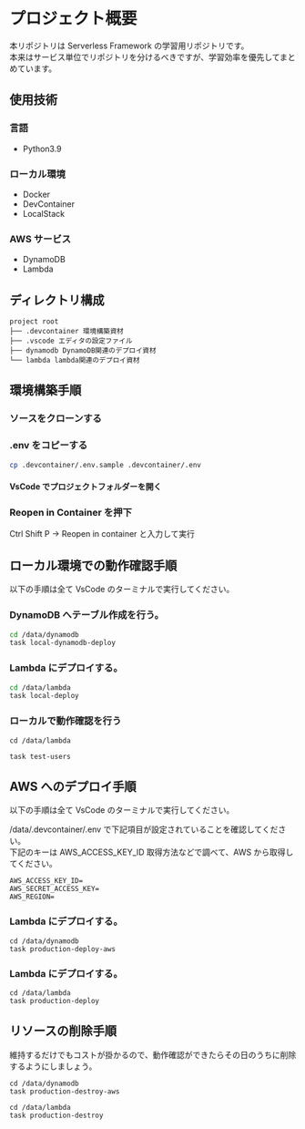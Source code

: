 # プロジェクト概要

本リポジトリは Serverless Framework の学習用リポジトリです。  
本来はサービス単位でリポジトリを分けるべきですが、学習効率を優先してまとめています。

## 使用技術

### 言語

- Python3.9

### ローカル環境

- Docker
- DevContainer
- LocalStack

### AWS サービス

- DynamoDB
- Lambda

## ディレクトリ構成

```text
project root
├── .devcontainer 環境構築資材
├── .vscode エディタの設定ファイル
├── dynamodb DynamoDB関連のデプロイ資材
└── lambda lambda関連のデプロイ資材
```

## 環境構築手順

### ソースをクローンする

### .env をコピーする

```bash
cp .devcontainer/.env.sample .devcontainer/.env
```

#### VsCode でプロジェクトフォルダーを開く

### Reopen in Container を押下

Ctrl Shift P → Reopen in container と入力して実行

## ローカル環境での動作確認手順

以下の手順は全て VsCode のターミナルで実行してください。

### DynamoDB へテーブル作成を行う。

```bash
cd /data/dynamodb
task local-dynamodb-deploy
```

### Lambda にデプロイする。

```bash
cd /data/lambda
task local-deploy
```

### ローカルで動作確認を行う

```
cd /data/lambda

task test-users
```

## AWS へのデプロイ手順

以下の手順は全て VsCode のターミナルで実行してください。

/data/.devcontainer/.env で下記項目が設定されていることを確認してください。  
下記のキーは AWS_ACCESS_KEY_ID 取得方法などで調べて、AWS から取得してください。

```
AWS_ACCESS_KEY_ID=
AWS_SECRET_ACCESS_KEY=
AWS_REGION=
```

### Lambda にデプロイする。

```
cd /data/dynamodb
task production-deploy-aws
```

### Lambda にデプロイする。

```
cd /data/lambda
task production-deploy
```

## リソースの削除手順

維持するだけでもコストが掛かるので、動作確認ができたらその日のうちに削除するようにしましょう。

```
cd /data/dynamodb
task production-destroy-aws

cd /data/lambda
task production-destroy
```
